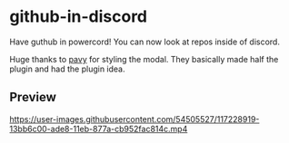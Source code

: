 # github-in-discord
Have guthub in powercord! You can now look at repos inside of discord. 

Huge thanks to [pavy](https://github.com/Pavui) for styling the modal. They basically made half the plugin and had the plugin idea.

## Preview
https://user-images.githubusercontent.com/54505527/117228919-13bb6c00-ade8-11eb-877a-cb952fac814c.mp4
